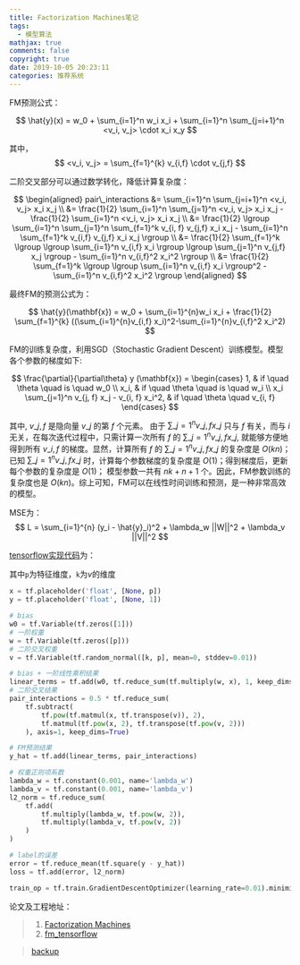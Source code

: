 ```yaml
---
title: Factorization Machines笔记
tags:
  - 模型算法
mathjax: true
comments: false
copyright: true
date: 2019-10-05 20:23:11
categories: 推荐系统
---
```


FM预测公式：

$$
\hat{y}(x) = w_0 + \sum_{i=1}^n w_i x_i + \sum_{i=1}^n \sum_{j=i+1}^n <v_i, v_j> \cdot x_i x_y
$$

其中，
$$
<v_i, v_j> = \sum_{f=1}^{k} v_{i,f} \cdot v_{j,f}
$$

二阶交叉部分可以通过数学转化，降低计算复杂度：

$$
\begin{aligned}
pair\_interactions &= \sum_{i=1}^n \sum_{j=i+1}^n <v_i, v_j> x_i x_j \\
&= \frac{1}{2} \sum_{i=1}^n \sum_{j=1}^n <v_i, v_j> x_i x_j - \frac{1}{2} \sum_{i=1}^n <v_i, v_j> x_i x_j \\
&= \frac{1}{2} \lgroup \sum_{i=1}^n \sum_{j=1}^n \sum_{f=1}^k v_{i, f} v_{j,f} x_i x_j - \sum_{i=1}^n \sum_{f=1}^k v_{i,f} v_{j,f} x_i x_j \rgroup \\
&= \frac{1}{2} \sum_{f=1}^k \lgroup \lgroup \sum_{i=1}^n v_{i,f} x_i \rgroup \lgroup \sum_{j=1}^n v_{j,f} x_j \rgroup - \sum_{i=1}^n v_{i,f}^2 x_i^2 \rgroup \\
&= \frac{1}{2} \sum_{f=1}^k \lgroup \lgroup \sum_{i=1}^n v_{i,f} x_i \rgroup^2 - \sum_{i=1}^n v_{i,f}^2 x_i^2 \rgroup
\end{aligned}
$$

最终FM的预测公式为：

$$
\hat{y}(\mathbf{x}) = w_0 + \sum_{i=1}^{n}w_i x_i + \frac{1}{2} \sum_{f=1}^{k} ((\sum_{i=1}^{n}v_{i,f} x_i)^2-\sum_{i=1}^{n}v_{i,f}^2 x_i^2)
$$

FM的训练复杂度，利用SGD（Stochastic Gradient Descent）训练模型。模型各个参数的梯度如下:

$$
\frac{\partial}{\partial\theta} y (\mathbf{x}) = 
\begin{cases}
1, & if \quad \theta \quad is \quad w_0 \\
x_i, & if \quad \theta \quad is \quad w_i \\
x_i \sum_{j=1}^n v_{j, f} x_j - v_{i, f} x_i^2, & if \quad \theta \quad v_{i, f}
\end{cases}
$$

其中, $v\_{j,f}$ 是隐向量 $v\_j$ 的第 $f$ 个元素。
由于 $\sum\_{j=1}^n v\_{j,f} x\_j$ 只与 $f$ 有关，而与 $i$ 无关，在每次迭代过程中，只需计算一次所有 $f$ 的 $\sum\_{j=1}^n v\_{j,f} x\_j$, 
就能够方便地得到所有 $v\_{i,f}$ 的梯度。显然，计算所有 $f$ 的 $\sum\_{j=1}^n v\_{j,f} x\_j$ 的复杂度是 $O(kn)$；
已知 $\sum\_{j=1}^n v\_{j,f} x\_j$ 时，计算每个参数梯度的复杂度是 $O(1)$；得到梯度后，更新每个参数的复杂度是 $O(1)$；
模型参数一共有 $nk + n + 1$ 个。因此，FM参数训练的复杂度也是 $O(kn)$。综上可知，FM可以在线性时间训练和预测，是一种非常高效的模型。

MSE为：
$$
L = \sum_{i=1}^{n} (y_i - \hat{y}_i)^2 + \lambda_w ||W||^2 + \lambda_v ||V||^2
$$

[tensorflow实现代码](https://github.com/babakx/fm_tensorflow/blob/master/fm_tensorflow.ipynb)为：

其中`p`为特征维度，`k`为$v$的维度

```python
x = tf.placeholder('float', [None, p])
y = tf.placeholder('float', [None, 1])

# bias
w0 = tf.Variable(tf.zeros([1]))
# 一阶权重
w = tf.Variable(tf.zeros([p]))
# 二阶交叉权重
v = tf.Variable(tf.random_normal([k, p], mean=0, stddev=0.01))

# bias + 一阶线性乘积结果
linear_terms = tf.add(w0, tf.reduce_sum(tf.multiply(w, x), 1, keep_dims=True))  # n * 1
# 二阶交叉结果
pair_interactions = 0.5 * tf.reduce_sum(
    tf.subtract(
        tf.pow(tf.matmul(x, tf.transpose(v)), 2),
        tf.matmul(tf.pow(x, 2), tf.transpose(tf.pow(v, 2)))
    ), axis=1, keep_dims=True)

# FM预测结果
y_hat = tf.add(linear_terms, pair_interactions)

# 权重正则项系数
lambda_w = tf.constant(0.001, name='lambda_w')
lambda_v = tf.constant(0.001, name='lambda_v')
l2_norm = tf.reduce_sum(
    tf.add(
        tf.multiply(lambda_w, tf.pow(w, 2)),
        tf.multiply(lambda_v, tf.pow(v, 2))
    )
)

# label的误差
error = tf.reduce_mean(tf.square(y - y_hat))
loss = tf.add(error, l2_norm)

train_op = tf.train.GradientDescentOptimizer(learning_rate=0.01).minimize(loss)
```

论文及工程地址：

> 1. [Factorization Machines](https://www.csie.ntu.edu.tw/~b97053/paper/Rendle2010FM.pdf)
> 2. [fm_tensorflow](https://github.com/babakx/fm_tensorflow/blob/master/fm_tensorflow.ipynb)

> [backup](/posts_res/2019-10-05-Factorization-Machines/FM_model.py.pdf)
